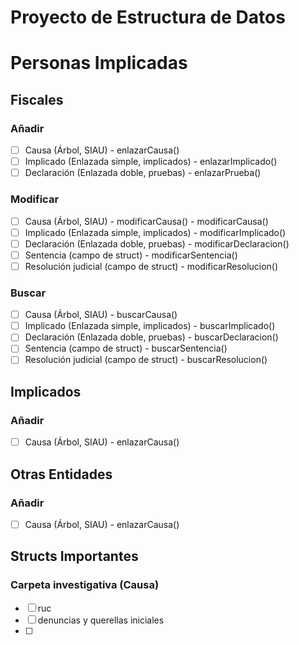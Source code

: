 # Proyecto de Estructura de Datos

# Personas Implicadas

## Fiscales

### Añadir
- [ ] Causa (Árbol, SIAU) - enlazarCausa()
- [ ] Implicado (Enlazada simple, implicados) - enlazarImplicado()
- [ ] Declaración (Enlazada doble, pruebas) - enlazarPrueba()

### Modificar
- [ ] Causa (Árbol, SIAU) - modificarCausa() - modificarCausa()
- [ ] Implicado (Enlazada simple, implicados) - modificarImplicado()
- [ ] Declaración (Enlazada doble, pruebas) - modificarDeclaracion()
- [ ] Sentencia (campo de struct) - modificarSentencia()
- [ ] Resolución judicial (campo de struct) - modificarResolucion()

### Buscar
- [ ] Causa (Árbol, SIAU) - buscarCausa()
- [ ] Implicado (Enlazada simple, implicados) - buscarImplicado()
- [ ] Declaración (Enlazada doble, pruebas) - buscarDeclaracion()
- [ ] Sentencia (campo de struct) - buscarSentencia()
- [ ] Resolución judicial (campo de struct) - buscarResolucion()

## Implicados

### Añadir
- [ ] Causa (Árbol, SIAU) - enlazarCausa()

## Otras Entidades

### Añadir
- [ ] Causa (Árbol, SIAU) - enlazarCausa()

## Structs Importantes

### Carpeta investigativa (Causa)
- [ ] ruc
- [ ] denuncias y querellas iniciales
- [ ] 
